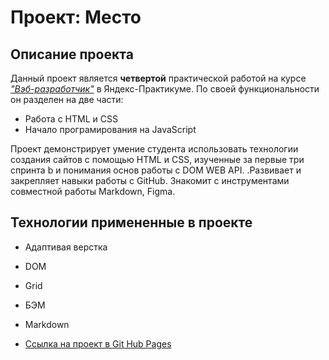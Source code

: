 # Проект: Место



## **Описание проекта**

Данный проект является **четвертой** практической работой на курсе
[*"Вэб-разработчик"*](https://practicum.yandex.ru/profile/web/) в Яндекс-Практикуме. По своей функциональности он  разделен на две части:
* Работа с HTML и CSS
* Начало програмирования на JavaScript


 Проект демонстрирует умение студента использовать технологии создания сайтов с помощью HTML и CSS, изученные за первые три спринта b и понимания основ работы с DOM WEB API. .Развивает и закрепляет навыки работы с GitHub. Знакомит с инструментами совместной работы Markdown, Figma.

## **Технологии примененные в проекте**
* Адаптивая верстка
* DOM
* Grid
* БЭМ
* Markdown


* [Ссылка на проект в Git Hub Pages](https://234349.github.io/mesto/)


